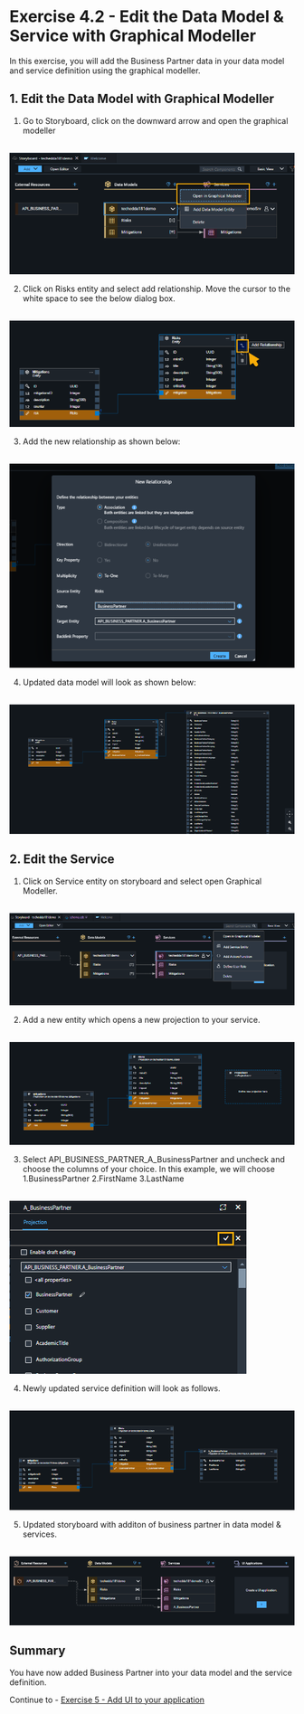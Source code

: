 # Exercise 4.2 - Edit the Data Model & Service with Graphical Modeller

In this exercise, you will add the Business Partner data in your data model and service definition using the graphical modeller.

## 1. Edit the Data Model with Graphical Modeller

1. Go to Storyboard, click on the downward arrow and open the graphical modeller

<br>![](/exercises/ex4/images/opengrapmod.png)

2. Click on Risks entity and select add relationship. Move the cursor to the white space to see the below dialog box.

<br>![](/exercises/ex4/images/addrelationship.png)

3. Add the new relationship as shown below:

<br>![](/exercises/ex4/images/newrelationship.png)

4. Updated data model will look as shown below:

<br>![](/exercises/ex4/images/modifieddm.png)

## 2. Edit the Service

1. Click on Service entity on storyboard and select open Graphical Modeller.

<br>![](/exercises/ex4/images/storyboardservice.png)

2. Add a new entity which opens a new projection to your service.

<br>![](/exercises/ex4/images/addprojection.png)

3. Select API_BUSINESS_PARTNER_A_BusinessPartner and uncheck <all properties> and choose the columns of your choice. In this example, we will choose 
1.BusinessPartner
2.FirstName
3.LastName

<br>![](/exercises/ex4/images/selectcolumns.png)

4. Newly updated service definition will look as follows.

<br>![](/exercises/ex4/images/newservicedefinition.png)

5. Updated storyboard with additon of business partner in data model & services.

<br>![](/exercises/ex4/images/updatedstoryboardbupa.png)

## Summary

You have now added Business Partner into your data model and the service definition.

Continue to - [Exercise 5 - Add UI to your application ](exercises/ex5/)

